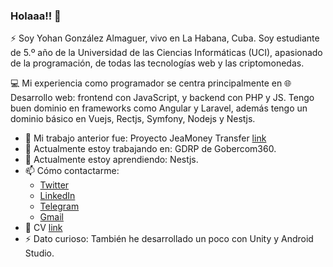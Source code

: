 ### Holaaa!! 👋

⚡ Soy Yohan González Almaguer, vivo en La Habana, Cuba. Soy estudiante de 5.º año de la Universidad de las Ciencias Informáticas (UCI), apasionado de la programación, de todas las tecnologías web y las criptomonedas.

💻 Mi experiencia como programador se centra principalmente en 🌐 Desarrollo web: frontend con JavaScript, y backend con PHP y JS. Tengo buen dominio en frameworks como Angular y Laravel, además tengo un dominio básico en Vuejs, Rectjs, Symfony, Nodejs y Nestjs.

- 💼 Mi trabajo anterior fue: Proyecto JeaMoney Transfer [link](https://www.jeamoney.com)
- 🔭 Actualmente estoy trabajando en: GDRP de Gobercom360.
- 🌱 Actualmente estoy aprendiendo: Nestjs.
- 📫 Cómo contactarme: 
  - [Twitter](https://twitter.com/ZahiriNatZuke) 
  - [LinkedIn](https://www.linkedin.com/in/yohan-gonzález-almaguer)
  - [Telegram](https://t.me/ZahiriNatZuke)
  - [Gmail](mailto:yohan.gonzalez.almaguer@gmail.com)
- 📓 CV [link](https://resume.io/r/2Vo3ymadF)
- ⚡ Dato curioso: También he desarrollado un poco con Unity y Android Studio.
